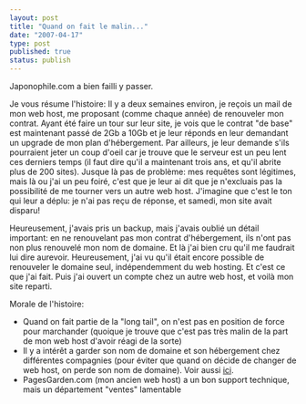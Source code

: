```yaml
---
layout: post
title: "Quand on fait le malin..."
date: "2007-04-17"
type: post
published: true
status: publish
---
```


Japonophile.com a bien failli y passer.

Je vous résume l'histoire: Il y a deux semaines environ, je reçois un mail de mon web host, me proposant (comme chaque année) de renouveler mon contrat. Ayant été faire un tour sur leur site, je vois que le contrat "de base" est maintenant passé de 2Gb a 10Gb et je leur réponds en leur demandant un upgrade de mon plan d'hébergement. Par ailleurs, je leur demande s'ils pourraient jeter un coup d'oeil car je trouve que le serveur est un peu lent ces derniers temps (il faut dire qu'il a maintenant trois ans, et qu'il abrite plus de 200 sites). Jusque là pas de problème: mes requêtes sont légitimes, mais là ou j'ai un peu foiré, c'est que je leur ai dit que je n'excluais pas la possibilité de me tourner vers un autre web host. J'imagine que c'est le ton qui leur a déplu: je n'ai pas reçu de réponse, et samedi, mon site avait disparu!

Heureusement, j'avais pris un backup, mais j'avais oublié un détail important: en ne renouvelant pas mon contrat d'hébergement, ils n'ont pas non plus renouvelé mon nom de domaine. Et là j'ai bien cru qu'il me faudrait lui dire aurevoir. Heureusement, j'ai vu qu'il était encore possible de renouveler le domaine seul, indépendemment du web hosting. Et c'est ce que j'ai fait. Puis j'ai ouvert un compte chez un autre web host, et voilà mon site reparti.

Morale de l'histoire:

- Quand on fait partie de la "long tail", on n'est pas en position de force pour marchander (quoique je trouve que c'est pas très malin de la part de mon web host d'avoir réagi de la sorte)
- Il y a intérêt a garder son nom de domaine et son hébergement chez différentes compagnies (pour éviter que quand on décide de changer de web host, on perde son nom de domaine). Voir aussi [ici](http://www.blacksdesign.com/blog/2006/02/domain-registration-keep-it-separate.html).
- PagesGarden.com (mon ancien web host) a un bon support technique, mais un département "ventes" lamentable
